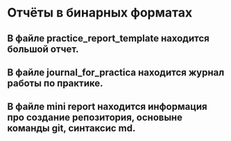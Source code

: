 # Отчёты в бинарных форматах

## В файле practice_report_template находится большой отчет.
## В файле journal_for_practica находится журнал работы по практике.
## В файле mini report находится информация про создание репозитория, основыне команды git, синтаксис md.


